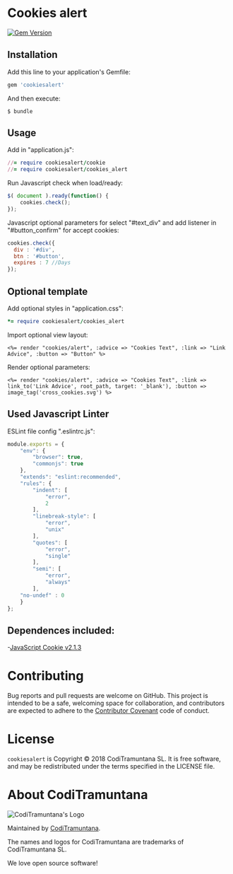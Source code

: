# Cookies alert

[![Gem Version](https://badge.fury.io/rb/ct_table_for.svg)](https://badge.fury.io/rb/cookiesalert)

## Installation

Add this line to your application's Gemfile:

```ruby
gem 'cookiesalert'
```

And then execute:

    $ bundle

## Usage

Add in "application.js":
```ruby
//= require cookiesalert/cookie
//= require cookiesalert/cookies_alert
```

Run Javascript check when load/ready:
```js
$( document ).ready(function() {
    cookies.check();
});
```

Javascript optional parameters for select "#text_div" and add listener in "#button_confirm" for accept cookies:
```js
cookies.check({
  div : '#div',
  btn : '#button',
  expires : 7 //Days
});
```

## Optional template

Add optional styles in "application.css":
```ruby
*= require cookiesalert/cookies_alert
```

Import optional view layout:
```erb
<%= render "cookies/alert", :advice => "Cookies Text", :link => "Link Advice", :button => "Button" %>
```

Render optional parameters:
```erb
<%= render "cookies/alert", :advice => "Cookies Text", :link => link_to('Link Advice', root_path, target: '_blank'), :button => image_tag('cross_cookies.svg') %>
```

## Used Javascript Linter
ESLint file config ".eslintrc.js":
```js
module.exports = {
    "env": {
        "browser": true,
        "commonjs": true
    },
    "extends": "eslint:recommended",
    "rules": {
        "indent": [
            "error",
            2
        ],
        "linebreak-style": [
            "error",
            "unix"
        ],
        "quotes": [
            "error",
            "single"
        ],
        "semi": [
            "error",
            "always"
        ],
	"no-undef" : 0
    }
};
```

## Dependences included:
-[JavaScript Cookie v2.1.3](https://github.com/js-cookie/js-cookie)

# Contributing

Bug reports and pull requests are welcome on GitHub. This project is intended to be a safe, welcoming space for collaboration, and contributors are expected to adhere to the [Contributor Covenant](http://contributor-covenant.org) code of conduct.


# License

`cookiesalert` is Copyright © 2018 CodiTramuntana SL. It is free software, and may be redistributed under the terms specified in the LICENSE file.

# About CodiTramuntana

![CodiTramuntana's Logo](https://avatars0.githubusercontent.com/u/27996979?v=3&u=b0256e23ae7b2f237e3d1b5f2b2abdfe3092b24c&s=400)

Maintained by [CodiTramuntana](http://www.coditramuntana.com).

The names and logos for CodiTramuntana are trademarks of CodiTramuntana SL.

We love open source software!
